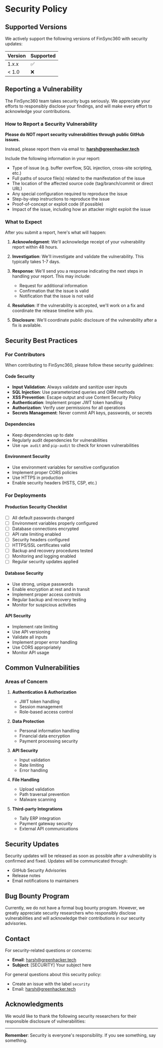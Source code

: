 # Security Policy

## Supported Versions

We actively support the following versions of FinSync360 with security updates:

| Version | Supported          |
| ------- | ------------------ |
| 1.x.x   | :white_check_mark: |
| < 1.0   | :x:                |

## Reporting a Vulnerability

The FinSync360 team takes security bugs seriously. We appreciate your efforts to responsibly disclose your findings, and will make every effort to acknowledge your contributions.

### How to Report a Security Vulnerability

**Please do NOT report security vulnerabilities through public GitHub issues.**

Instead, please report them via email to: **harsh@greenhacker.tech**

Include the following information in your report:
- Type of issue (e.g. buffer overflow, SQL injection, cross-site scripting, etc.)
- Full paths of source file(s) related to the manifestation of the issue
- The location of the affected source code (tag/branch/commit or direct URL)
- Any special configuration required to reproduce the issue
- Step-by-step instructions to reproduce the issue
- Proof-of-concept or exploit code (if possible)
- Impact of the issue, including how an attacker might exploit the issue

### What to Expect

After you submit a report, here's what will happen:

1. **Acknowledgment**: We'll acknowledge receipt of your vulnerability report within 48 hours.

2. **Investigation**: We'll investigate and validate the vulnerability. This typically takes 1-7 days.

3. **Response**: We'll send you a response indicating the next steps in handling your report. This may include:
   - Request for additional information
   - Confirmation that the issue is valid
   - Notification that the issue is not valid

4. **Resolution**: If the vulnerability is accepted, we'll work on a fix and coordinate the release timeline with you.

5. **Disclosure**: We'll coordinate public disclosure of the vulnerability after a fix is available.

## Security Best Practices

### For Contributors

When contributing to FinSync360, please follow these security guidelines:

#### Code Security
- **Input Validation**: Always validate and sanitize user inputs
- **SQL Injection**: Use parameterized queries and ORM methods
- **XSS Prevention**: Escape output and use Content Security Policy
- **Authentication**: Implement proper JWT token handling
- **Authorization**: Verify user permissions for all operations
- **Secrets Management**: Never commit API keys, passwords, or secrets

#### Dependencies
- Keep dependencies up to date
- Regularly audit dependencies for vulnerabilities
- Use `npm audit` and `pip-audit` to check for known vulnerabilities

#### Environment Security
- Use environment variables for sensitive configuration
- Implement proper CORS policies
- Use HTTPS in production
- Enable security headers (HSTS, CSP, etc.)

### For Deployments

#### Production Security Checklist
- [ ] All default passwords changed
- [ ] Environment variables properly configured
- [ ] Database connections encrypted
- [ ] API rate limiting enabled
- [ ] Security headers configured
- [ ] HTTPS/SSL certificates valid
- [ ] Backup and recovery procedures tested
- [ ] Monitoring and logging enabled
- [ ] Regular security updates applied

#### Database Security
- Use strong, unique passwords
- Enable encryption at rest and in transit
- Implement proper access controls
- Regular backup and recovery testing
- Monitor for suspicious activities

#### API Security
- Implement rate limiting
- Use API versioning
- Validate all inputs
- Implement proper error handling
- Use CORS appropriately
- Monitor API usage

## Common Vulnerabilities

### Areas of Concern

1. **Authentication & Authorization**
   - JWT token handling
   - Session management
   - Role-based access control

2. **Data Protection**
   - Personal information handling
   - Financial data encryption
   - Payment processing security

3. **API Security**
   - Input validation
   - Rate limiting
   - Error handling

4. **File Handling**
   - Upload validation
   - Path traversal prevention
   - Malware scanning

5. **Third-party Integrations**
   - Tally ERP integration
   - Payment gateway security
   - External API communications

## Security Updates

Security updates will be released as soon as possible after a vulnerability is confirmed and fixed. Updates will be communicated through:

- GitHub Security Advisories
- Release notes
- Email notifications to maintainers

## Bug Bounty Program

Currently, we do not have a formal bug bounty program. However, we greatly appreciate security researchers who responsibly disclose vulnerabilities and will acknowledge their contributions in our security advisories.

## Contact

For security-related questions or concerns:
- **Email**: harsh@greenhacker.tech
- **Subject**: [SECURITY] Your subject here

For general questions about this security policy:
- Create an issue with the label `security`
- Email: harsh@greenhacker.tech

## Acknowledgments

We would like to thank the following security researchers for their responsible disclosure of vulnerabilities:

<!-- This section will be updated as we receive and address security reports -->

---

**Remember**: Security is everyone's responsibility. If you see something, say something.
